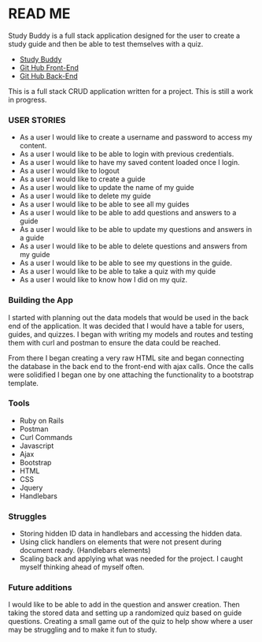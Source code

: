 # READ ME

Study Buddy is a full stack application designed for the user to create a study guide and then be able to test themselves with a quiz.

  - [Study Buddy]
  - [Git Hub Front-End]
  - [Git Hub Back-End]

This is a full stack CRUD application written for a project.  This is still a work in progress.

### USER STORIES
- As a user I would like to create a username and password to access my content.
- As a user I would like to be able to login with previous credentials.
- As a user I would like to have my saved content loaded once I login.
- As a user I would like to logout
- As a user I would like to create a guide
- As a user I would like to update the name of my guide
- As a user I would like to delete my guide
- As a user I would like to be able to see all my guides
- As a user I would like to be able to add questions and answers to a guide
- As a user I would like to be able to update my questions and answers in a guide
- As a user I would like to be able to delete questions and answers from my guide
- As a user I would like to be able to see my questions in the guide.
- As a user I would like to be able to take a quiz with my quide
- As a user I would like to know how I did on my quiz.


### Building the App

I started with planning out the data models that would be used in the back end of the application. It was decided that I would have a table for users, guides, and quizzes.
I began with writing my models and routes and testing them with curl and postman to ensure the data could be reached.

From there I began creating a very raw HTML site and began connecting the database in the back end to the front-end with ajax calls. Once the calls were solidified I began one by one attaching the functionality to a bootstrap template.

### Tools
- Ruby on Rails
- Postman
- Curl Commands
- Javascript
- Ajax
- Bootstrap
- HTML
- CSS
- Jquery
- Handlebars

### Struggles
- Storing hidden ID data in handlebars and accessing the hidden data.
- Using click handlers on elements that were not present during document ready. (Handlebars elements)
- Scaling back and applying what was needed for the project. I caught myself thinking ahead of myself often.

### Future additions
I would like to be able to add in the question and answer creation. Then taking the stored data and setting up a randomized quiz based on guide questions. Creating a small game out of the quiz to help show where a user may be struggling and to make it fun to study.


   [Study Buddy]: <http://gotwilk890.github.io/Trivia-Front-End/>
   [Git Hub Front-End]: <https://github.com/gotwilk890/Trivia-Front-End>
   [Git Hub Back-End]: <https://github.com/gotwilk890/Trivia-Back-End>

